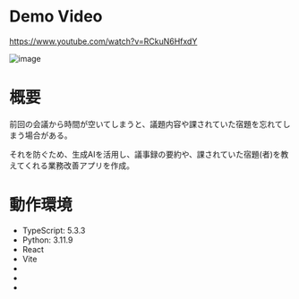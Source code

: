 # Demo Video

https://www.youtube.com/watch?v=RCkuN6HfxdY

![image](https://github.com/user-attachments/assets/325ad792-ea36-4cd9-93e2-08949e04a166)

# 概要

前回の会議から時間が空いてしまうと、議題内容や課されていた宿題を忘れてしまう場合がある。

それを防ぐため、生成AIを活用し、議事録の要約や、課されていた宿題(者)を教えてくれる業務改善アプリを作成。


# 動作環境

<ul>
  <li>TypeScript: 5.3.3 </li>
  <li>Python: 3.11.9 </li>
  <li>React</li>
  <li>Vite</li>
  <li></li>
  <li></li>
  <li></li>
</ul>
